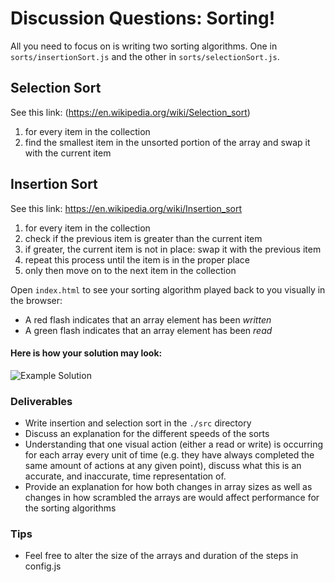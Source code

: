 # Discussion Questions: Sorting!

All you need to focus on is writing two sorting algorithms. One in ```sorts/insertionSort.js``` and the other in ```sorts/selectionSort.js```.

## Selection Sort

  See this link: (https://en.wikipedia.org/wiki/Selection_sort)
  1. for every item in the collection
  2. find the smallest item in the unsorted portion of the array and swap it with the current item

## Insertion Sort

  See this link: https://en.wikipedia.org/wiki/Insertion_sort
  1. for every item in the collection 
  2. check if the previous item is greater than the current item
  3. if greater, the current item is not in place: swap it with the previous item
  4. repeat this process until the item is in the proper place
  5. only then move on to the next item in the collection

Open ```index.html``` to see your sorting algorithm played back to you visually in the browser:
  - A red flash indicates that an array element has been *written*
  - A green flash indicates that an array element has been *read*

#### Here is how your solution may look:

![Example Solution](https://curriculum-content.s3.amazonaws.com/react/example-solution-minified.gif)


### Deliverables

  - Write insertion and selection sort in the ```./src``` directory
  - Discuss an explanation for the different speeds of the sorts
  - Understanding that one visual action (either a read or write) is occurring for each array every unit of time (e.g. they have always completed the same amount of actions at any given point), discuss what this is an accurate, and inaccurate, time representation of.
  - Provide an explanation for how both changes in array sizes as well as changes in how scrambled the arrays are would affect performance for the sorting algorithms


### Tips

  - Feel free to alter the size of the arrays and duration of the steps in config.js
